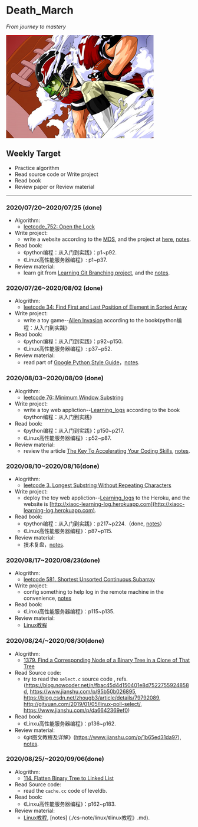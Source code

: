 # Death_March
*From journey to mastery*

<img src="./pic/eyeshield_21.jpg" alt="eyeshield_21" align=center>

## Weekly Target
* Practice algorithm
* Read source code or Write project
* Read book
* Review paper or Review material
****

### 2020/07/20~2020/07/25 (done)
* Algorithm:
	* [leetcode_752: Open the Lock](./algorithm/leetcode/leetcode_752.md)
* Write project:
	* write a website according to the [MDS](https://developer.mozilla.org/zh-CN/docs/Learn/Getting_started_with_the_web), and the project at [here](https://github.com/Xiaoccer/Xiaoccer.github.io), [notes](./cs-note/web/web_site/note.md).
* Read book:
	*  《python编程：从入门到实践》：p1~p92.
	*  《Linux高性能服务器编程》: p1~p37.
* Review material:
	* learn git from [ Learning Git Branching project](https://learngitbranching.js.org/?locale=zh_CN), and the [notes](./tools/git_notes/git.md).

### 2020/07/26~2020/08/02 (done)
* Alogrithm:
	* [leetcode 34: Find First and Last Position of Element in Sorted Array](./algorithm/leetcode/leetcode_34.md)
* Write project:
	* write a toy game--[Alien Invasion](https://github.com/Xiaoccer/Python-Crash-Course-Projects/tree/master/Alien_Game) according to the book《python编程：从入门到实践》
* Read book:
	*  《python编程：从入门到实践》：p92~p150.
	*  《Linux高性能服务器编程》: p37~p52.
* Review material:
	* read part of [Google Python Style Guide](https://github.com/google/styleguide/blob/gh-pages/pyguide.md)，[notes](./cs-note/python/google_style_guide.md).

### 2020/08/03~2020/08/09 (done)
* Alogrithm:
	* [leetcode 76: Minimum Window Substring](./algorithm/leetcode/leetcode_76.md)
* Write project:
	* write a toy web appliction--[Learning_logs](https://github.com/Xiaoccer/Python-Crash-Course-Projects/tree/master/learning_log) according to the book《python编程：从入门到实践》
* Read book:
	*  《python编程：从入门到实践》：p150~p217.
	*  《Linux高性能服务器编程》: p52~p87.
* Review material:
	* review the article  [The Key To Accelerating Your Coding Skills](http://blog.thefirehoseproject.com/posts/learn-to-code-and-be-self-reliant/), [notes](./cs-note/notes.md).


### 2020/08/10~2020/08/16(done)
* Alogrithm:
	* [leetcode 3. Longest Substring Without Repeating Characters](./algorithm/leetcode/leetcode_3.md)
* Write project:
	* deploy the toy web appliction--[Learning_logs](https://github.com/Xiaoccer/Python-Crash-Course-Projects/tree/master/learning_log) to the Heroku, and the website is [http://xiaoc-learning-log.herokuapp.com](http://xiaoc-learning-log.herokuapp.com).
* Read book:
	* 《python编程：从入门到实践》：p217~p224.（done, [notes](./cs-note/python/python_notes.md)）
	* 《Linux高性能服务器编程》：p87~p115.
* Review material:
	* 技术复盘，[notes](./cs-note/notes.md).

### 2020/08/17~2020/08/23(done)
* Alogrithm:
	* [leetcode 581. Shortest Unsorted Continuous Subarray](./algorithm/leetcode/leetcode_581.md)
* Write project:
	* config something to help log in the remote machine in the convenience, [notes](./cs-note/config_notes.md)
* Read book:
	* 《Linxu高性能服务器编程》：p115~p135.
* Review material:
	* [Linux教程](https://www.w3cschool.cn/linux/)

### 2020/08/24/~2020/08/30(done)
* Alogrithm:
	* [1379. Find a Corresponding Node of a Binary Tree in a Clone of That Tree](./algorithm/leetcode/leetcode_1379.md)
* Read Source code:
	* try to read the `select.c` source code , refs.(https://blog.nowcoder.net/n/fbac45d4d150401e8d7522755924858d, https://www.jianshu.com/p/95b50b026895, 
https://blog.csdn.net/zhougb3/article/details/79792089,
http://gityuan.com/2019/01/05/linux-poll-select/,
https://www.jianshu.com/p/da6642369ef0)
* Read book:
	* 《Linxu高性能服务器编程》：p136~p162.
* Review material:
	* 《git图文教程及详解》(https://www.jianshu.com/p/1b65ed31da97), [notes](./tools/git_notes/git.md).

### 2020/08/25/~2020/09/06(done)
* Alogrithm:
	* [114. Flatten Binary Tree to Linked List](./algorithm/leetcode/leetcode_114.md)
* Read Source code:
	* read the `cache.cc` code of leveldb. 
* Read book:
	* 《Linxu高性能服务器编程》：p162~p183.
* Review material:
	* [Linux教程](https://www.w3cschool.cn/linux/),  [notes] (./cs-note/linux/《linux教程》.md).